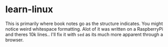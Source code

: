 # learn-linux

This is primarily where book notes go as the structure indicates.
You might notice weird whitespace formatting.
Alot of it was written on a RaspberryPi and theres 10k lines.. 
I'll fix it with `sed` as its much more apparent through a browser.

